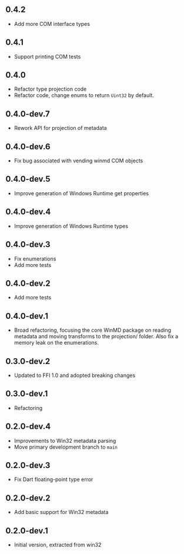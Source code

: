 ## 0.4.2

- Add more COM interface types

## 0.4.1

- Support printing COM tests

## 0.4.0

- Refactor type projection code
- Refactor code, change enums to return `Uint32` by default.

## 0.4.0-dev.7

- Rework API for projection of metadata

## 0.4.0-dev.6

- Fix bug associated with vending winmd COM objects

## 0.4.0-dev.5

- Improve generation of Windows Runtime get properties

## 0.4.0-dev.4

- Improve generation of Windows Runtime types

## 0.4.0-dev.3

- Fix enumerations
- Add more tests

## 0.4.0-dev.2

- Add more tests

## 0.4.0-dev.1

- Broad refactoring, focusing the core WinMD package on reading metadata and
  moving transforms to the projection/ folder. Also fix a memory leak on the
  enumerations.

## 0.3.0-dev.2

- Updated to FFI 1.0 and adopted breaking changes

## 0.3.0-dev.1

- Refactoring

## 0.2.0-dev.4

- Improvements to Win32 metadata parsing
- Move primary development branch to `main`

## 0.2.0-dev.3

- Fix Dart floating-point type error

## 0.2.0-dev.2

- Add basic support for Win32 metadata

## 0.2.0-dev.1

- Initial version, extracted from win32
